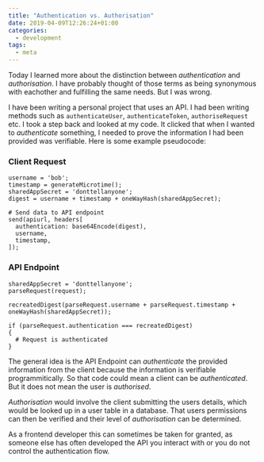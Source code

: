 ```yaml
---
title: "Authentication vs. Authorisation"
date: 2019-04-09T12:26:24+01:00
categories:
  - development
tags:
  - meta
---
```


Today I learned more about the distinction between *authentication* and *authorisation*. I have probably thought of those terms as being synonymous with eachother and fulfilling the same needs. But I was wrong.
<!--more-->

I have been writing a personal project that uses an API. I had been writing methods such as `authenticateUser`, `authenticateToken`, `authoriseRequest` etc. I took a step back and looked at my code. It clicked that when I wanted to *authenticate* something, I needed to prove the information I had been provided was verifiable. Here is some example pseudocode:

### Client Request
```
username = 'bob';
timestamp = generateMicrotime();
sharedAppSecret = 'donttellanyone';
digest = username + timestamp + oneWayHash(sharedAppSecret);

# Send data to API endpoint
send(apiurl, headers[
  authentication: base64Encode(digest),
  username,
  timestamp,
]);
```

### API Endpoint
```
sharedAppSecret = 'donttellanyone';
parseRequest(request);

recreatedDigest(parseRequest.username + parseRequest.timestamp + oneWayHash(sharedAppSecret));

if (parseRequest.authentication === recreatedDigest)
{
  # Request is authenticated
}
```

The general idea is the API Endpoint can *authenticate* the provided information from the client because the information is verifiable programmitically. So that code could mean a client can be *authenticated*. But it does not mean the user is *authorised*.

*Authorisation* would involve the client submitting the users details, which would be looked up in a user table in a database. That users permissions can then be verified and their level of *authorisation* can be determined.

As a frontend developer this can sometimes be taken for granted, as someone else has often developed the API you interact with or you do not control the authentication flow.